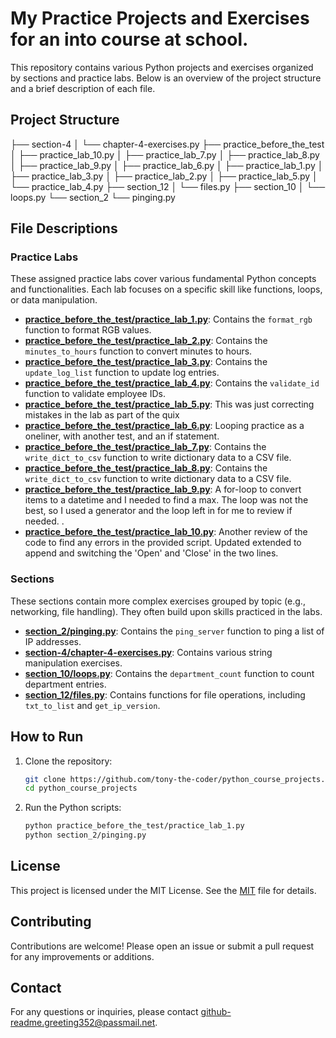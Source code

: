 # My Practice Projects and Exercises for an into course at school.

This repository contains various Python projects and exercises organized by sections and practice labs. Below is an overview of the project structure and a brief description of each file.

## Project Structure
├── section-4
│   └── chapter-4-exercises.py
├── practice_before_the_test
│   ├── practice_lab_10.py
│   ├── practice_lab_7.py
│   ├── practice_lab_8.py
│   ├── practice_lab_9.py
│   ├── practice_lab_6.py
│   ├── practice_lab_1.py
│   ├── practice_lab_3.py
│   ├── practice_lab_2.py
│   ├── practice_lab_5.py
│   └── practice_lab_4.py
├── section_12
│   └── files.py
├── section_10
│   └── loops.py
└── section_2
    └── pinging.py


## File Descriptions

### Practice Labs
These assigned practice labs cover various fundamental Python concepts and functionalities. Each lab focuses on a specific skill like functions, loops, or data manipulation.

- **[practice_before_the_test/practice_lab_1.py](practice_before_the_test/practice_lab_1.py)**: Contains the `format_rgb` function to format RGB values.
- **[practice_before_the_test/practice_lab_2.py](practice_before_the_test/practice_lab_2.py)**: Contains the `minutes_to_hours` function to convert minutes to hours.
- **[practice_before_the_test/practice_lab_3.py](practice_before_the_test/practice_lab_3.py)**: Contains the `update_log_list` function to update log entries.
- **[practice_before_the_test/practice_lab_4.py](practice_before_the_test/practice_lab_4.py)**: Contains the `validate_id` function to validate employee IDs.
- **[practice_before_the_test/practice_lab_5.py](practice_before_the_test/practice_lab_5.py)**: This was just correcting mistakes in the lab as part of the quix
- **[practice_before_the_test/practice_lab_6.py](practice_before_the_test/practice_lab_6.py)**: Looping practice as a oneliner, with another test, and an if statement. 
- **[practice_before_the_test/practice_lab_7.py](practice_before_the_test/practice_lab_7.py)**: Contains the `write_dict_to_csv` function to write dictionary data to a CSV file.
- **[practice_before_the_test/practice_lab_8.py](practice_before_the_test/practice_lab_8.py)**: Contains the `write_dict_to_csv` function to write dictionary data to a CSV file.
- **[practice_before_the_test/practice_lab_9.py](practice_before_the_test/practice_lab_9.py)**: A for-loop to convert items to a datetime and I needed to find a max. The loop was not the best, so I used a generator and the loop left in for me to review if needed. . 
- **[practice_before_the_test/practice_lab_10.py](practice_before_the_test/practice_lab_10.py)**: Another review of the code to find any errors in the provided script. Updated extended to append and switching the 'Open' and 'Close' in the two lines. 

### Sections

These sections contain more complex exercises grouped by topic (e.g., networking, file handling). They often build upon skills practiced in the labs.

- **[section_2/pinging.py](section_2/pinging.py)**: Contains the `ping_server` function to ping a list of IP addresses.
- **[section-4/chapter-4-exercises.py](section-4/chapter-4-exercises.py)**: Contains various string manipulation exercises.
- **[section_10/loops.py](section_10/loops.py)**: Contains the `department_count` function to count department entries.
- **[section_12/files.py](section_12/files.py)**: Contains functions for file operations, including `txt_to_list` and `get_ip_version`.

## How to Run

1. Clone the repository:
    ```sh
    git clone https://github.com/tony-the-coder/python_course_projects.git
    cd python_course_projects
    ```

2. Run the Python scripts:
    ```sh
    python practice_before_the_test/practice_lab_1.py
    python section_2/pinging.py
    ```

## License

This project is licensed under the MIT License. See the [MIT](https://choosealicense.com/licenses/mit/) file for details.

## Contributing

Contributions are welcome! Please open an issue or submit a pull request for any improvements or additions.

## Contact

For any questions or inquiries, please contact [github-readme.greeting352@passmail.net](mailto:github-readme.greeting352@passmail.net).
